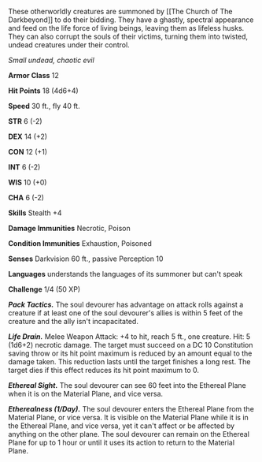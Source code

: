 These otherworldly creatures are summoned by [[The Church of The Darkbeyond]] to do their bidding. They have a ghastly, spectral appearance and feed on the life force of living beings, leaving them as lifeless husks. They can also corrupt the souls of their victims, turning them into twisted, undead creatures under their control.

_Small undead, chaotic evil_

**Armor Class** 12

**Hit Points** 18 (4d6+4)

**Speed** 30 ft., fly 40 ft.

**STR** 6 (-2)

**DEX** 14 (+2)

**CON** 12 (+1)

**INT** 6 (-2)

**WIS** 10 (+0)

**CHA** 6 (-2)

**Skills** Stealth +4

**Damage Immunities** Necrotic, Poison

**Condition Immunities** Exhaustion, Poisoned

**Senses** Darkvision 60 ft., passive Perception 10

**Languages** understands the languages of its summoner but can't speak

**Challenge** 1/4 (50 XP)

_**Pack Tactics.**_ The soul devourer has advantage on attack rolls against a creature if at least one of the soul devourer's allies is within 5 feet of the creature and the ally isn't incapacitated.

_**Life Drain.**_ Melee Weapon Attack: +4 to hit, reach 5 ft., one creature. Hit: 5 (1d6+2) necrotic damage. The target must succeed on a DC 10 Constitution saving throw or its hit point maximum is reduced by an amount equal to the damage taken. This reduction lasts until the target finishes a long rest. The target dies if this effect reduces its hit point maximum to 0.

_**Ethereal Sight.**_ The soul devourer can see 60 feet into the Ethereal Plane when it is on the Material Plane, and vice versa.

_**Etherealness (1/Day).**_ The soul devourer enters the Ethereal Plane from the Material Plane, or vice versa. It is visible on the Material Plane while it is in the Ethereal Plane, and vice versa, yet it can't affect or be affected by anything on the other plane. The soul devourer can remain on the Ethereal Plane for up to 1 hour or until it uses its action to return to the Material Plane.